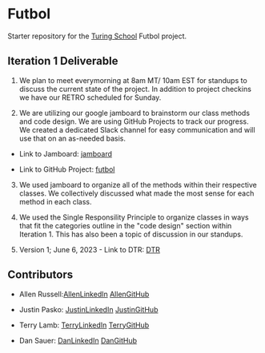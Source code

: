 # Futbol

Starter repository for the [Turing School](https://turing.io/) Futbol project.

## Iteration 1 Deliverable

1. We plan to meet everymorning at 8am MT/ 10am EST for standups to discuss the current state of the project.  In addition to project checkins we have our RETRO scheduled for Sunday.

2. We are utilizing our google jamboard to brainstorm our class methods and code design.  We are using GitHub Projects to track our progress.  We created a dedicated Slack channel for easy communication and will use that on an as-needed basis.

 - Link to Jamboard: [jamboard](https://jamboard.google.com/d/1scHhsafny30DXo3mO9KERDWO_vox-ewHpEP3iIO4QyA/viewer?f=1)

 - Link to GitHub Project: [futbol](https://github.com/users/danieljsauer/projects/1/views/1)

 3. We used jamboard to organize all of the methods within their respective classes.  We collectively discussed what made the most sense for each method in each class. 

 4. We used the Single Responsility Principle to organize classes in ways that fit the categories outline in the "code design" section within Iteration 1.  This has also been a topic of discussion in our standups.

 5. Version 1; June 6, 2023 - Link to DTR: [DTR](https://docs.google.com/document/d/1QJzGBqYr5ZQeYflURWxWUMHsYsYMmuKSTIbFc-q187o/edit)

 ## Contributors

 - Allen Russell:[AllenLinkedIn](https://www.linkedin.com/in/garyallenrusselljr/)
                 [AllenGitHub](https://github.com/garussell)

 - Justin Pasko: [JustinLinkedIn](https://www.linkedin.com/in/justin-pasko-2b923b24b/)
                 [JustinGitHub](https://github.com/jpasko1112)

 - Terry Lamb:   [TerryLinkedIn](https://www.linkedin.com/in/terrence-lamb-b7821548/)
                 [TerryGitHub](https://github.com/TLamb32)

 - Dan Sauer:    [DanLinkedIn](https://www.linkedin.com/in/danielsauer92/)
                 [DanGitHub](https://github.com/danieljsauer)